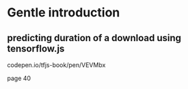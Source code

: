 # Gentle introduction

## predicting duration of a download using tensorflow.js

codepen.io/tfjs-book/pen/VEVMbx

page 40